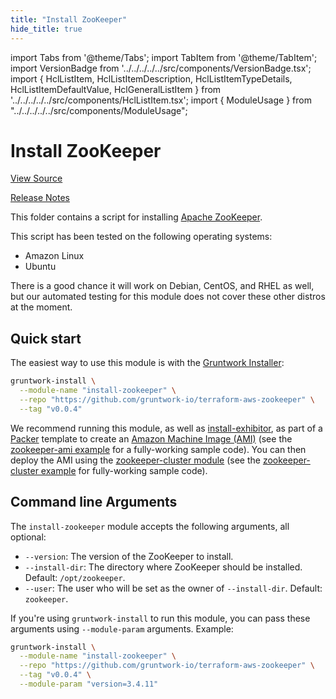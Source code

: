 ```yaml
---
title: "Install ZooKeeper"
hide_title: true
---
```


import Tabs from '@theme/Tabs';
import TabItem from '@theme/TabItem';
import VersionBadge from '../../../../../src/components/VersionBadge.tsx';
import { HclListItem, HclListItemDescription, HclListItemTypeDetails, HclListItemDefaultValue, HclGeneralListItem } from '../../../../../src/components/HclListItem.tsx';
import { ModuleUsage } from "../../../../../src/components/ModuleUsage";

<VersionBadge repoTitle="ZooKeeper" version="0.12.0" lastModifiedVersion="0.11.1"/>

# Install ZooKeeper

<a href="https://github.com/gruntwork-io/terraform-aws-zookeeper/tree/main/modules/install-zookeeper" className="link-button" title="View the source code for this module in GitHub.">View Source</a>

<a href="https://github.com/gruntwork-io/terraform-aws-zookeeper/releases/tag/v0.11.1" className="link-button" title="Release notes for only versions which impacted this module.">Release Notes</a>

This folder contains a script for installing [Apache ZooKeeper](https://zookeeper.apache.org/).

This script has been tested on the following operating systems:

*   Amazon Linux
*   Ubuntu

There is a good chance it will work on Debian, CentOS, and RHEL as well, but our automated testing for this
module does not cover these other distros at the moment.

## Quick start

The easiest way to use this module is with the [Gruntwork Installer](https://github.com/gruntwork-io/gruntwork-installer):

```bash
gruntwork-install \
  --module-name "install-zookeeper" \
  --repo "https://github.com/gruntwork-io/terraform-aws-zookeeper" \
  --tag "v0.0.4"
```

We recommend running this module, as well as [install-exhibitor](https://github.com/gruntwork-io/terraform-aws-zookeeper/tree/main/modules/install-exhibitor), as part of a
[Packer](https://www.packer.io/) template to create an [Amazon Machine Image
(AMI)](http://docs.aws.amazon.com/AWSEC2/latest/UserGuide/AMIs.html) (see the [zookeeper-ami
example](https://github.com/gruntwork-io/terraform-aws-zookeeper/tree/main/examples/zookeeper-ami) for a fully-working sample code). You can then deploy the AMI using the
[zookeeper-cluster module](https://github.com/gruntwork-io/terraform-aws-zookeeper/tree/main/modules/zookeeper-cluster) (see the [zookeeper-cluster
example](https://github.com/gruntwork-io/terraform-aws-zookeeper/tree/main/examples/zookeeper-cluster) for fully-working sample code).

## Command line Arguments

The `install-zookeeper` module accepts the following arguments, all optional:

*   `--version`: The version of the ZooKeeper to install.
*   `--install-dir`: The directory where ZooKeeper should be installed. Default: `/opt/zookeeper`.
*   `--user`: The user who will be set as the owner of `--install-dir`. Default: `zookeeper`.

If you're using `gruntwork-install` to run this module, you can pass these arguments using `--module-param` arguments.
Example:

```bash
gruntwork-install \
  --module-name "install-zookeeper" \
  --repo "https://github.com/gruntwork-io/terraform-aws-zookeeper" \
  --tag "v0.0.4" \
  --module-param "version=3.4.11"
```


<!-- ##DOCS-SOURCER-START
{
  "originalSources": [
    "https://github.com/gruntwork-io/terraform-aws-zookeeper/tree/main/modules/install-zookeeper/readme.md",
    "https://github.com/gruntwork-io/terraform-aws-zookeeper/tree/main/modules/install-zookeeper/variables.tf",
    "https://github.com/gruntwork-io/terraform-aws-zookeeper/tree/main/modules/install-zookeeper/outputs.tf"
  ],
  "sourcePlugin": "module-catalog-api",
  "hash": "b10d0e5ab95e4147e44f22906f8315d4"
}
##DOCS-SOURCER-END -->
